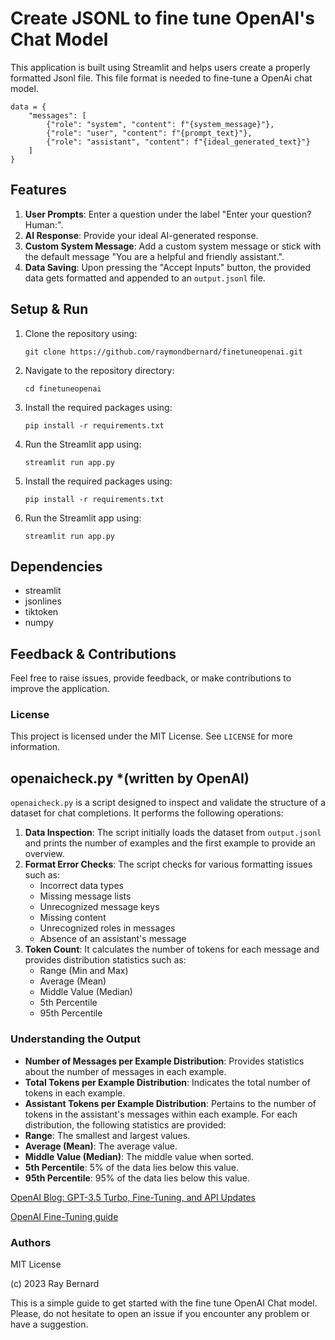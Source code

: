 

# Create JSONL to fine tune OpenAI's Chat Model

This application is built using Streamlit and helps users  create a properly  formatted Jsonl file.  This file format is needed to fine-tune a OpenAi chat model.

```
data = {
    "messages": [
        {"role": "system", "content": f"{system_message}"},
        {"role": "user", "content": f"{prompt_text}"},
        {"role": "assistant", "content": f"{ideal_generated_text}"}
    ]
}

```


## Features

1. **User Prompts**: Enter a question under the label "Enter your question? Human:".
2. **AI Response**: Provide your ideal AI-generated response.
3. **Custom System Message**: Add a custom system message or stick with the default message "You are a helpful and friendly assistant.".
4. **Data Saving**: Upon pressing the "Accept Inputs" button, the provided data gets formatted and appended to an `output.jsonl` file.

## Setup & Run

1. Clone the repository using:
   ```
   git clone https://github.com/raymondbernard/finetuneopenai.git
   ```
2. Navigate to the repository directory:
   ```
   cd finetuneopenai
   ```
3. Install the required packages using:
   ```
   pip install -r requirements.txt
   ```
4. Run the Streamlit app using:
   ```
   streamlit run app.py
   ```
5. Install the required packages using:
   ```
   pip install -r requirements.txt
   ```
6. Run the Streamlit app using:
   ```
   streamlit run app.py
   ```

## Dependencies

- streamlit
- jsonlines
- tiktoken
- numpy

## Feedback & Contributions

Feel free to raise issues, provide feedback, or make contributions to improve the application.



### License

This project is licensed under the MIT License. See `LICENSE` for more information.


## openaicheck.py *(written by OpenAI)

`openaicheck.py` is a script designed to inspect and validate the structure of a dataset for chat completions. It performs the following operations:
1. **Data Inspection**: The script initially loads the dataset from `output.jsonl` and prints the number of examples and the first example to provide an overview.
2. **Format Error Checks**: The script checks for various formatting issues such as:
   - Incorrect data types
   - Missing message lists
   - Unrecognized message keys
   - Missing content
   - Unrecognized roles in messages
   - Absence of an assistant's message
3. **Token Count**: It calculates the number of tokens for each message and provides distribution statistics such as:
   - Range (Min and Max)
   - Average (Mean)
   - Middle Value (Median)
   - 5th Percentile
   - 95th Percentile

### Understanding the Output

- **Number of Messages per Example Distribution**: Provides statistics about the number of messages in each example.
- **Total Tokens per Example Distribution**: Indicates the total number of tokens in each example.
- **Assistant Tokens per Example Distribution**: Pertains to the number of tokens in the assistant's messages within each example.
For each distribution, the following statistics are provided:
- **Range**: The smallest and largest values.
- **Average (Mean)**: The average value.
- **Middle Value (Median)**: The middle value when sorted.
- **5th Percentile**: 5% of the data lies below this value.
- **95th Percentile**: 95% of the data lies below this value.

[OpenAI Blog: GPT-3.5 Turbo, Fine-Tuning, and API Updates](https://openai.com/blog/gpt-3-5-turbo-fine-tuning-and-api-updates)


[OpenAI  Fine-Tuning guide](https://platform.openai.com/docs/guides/fine-tuning)


### Authors
MIT License

(c) 2023 Ray Bernard 

This is a simple guide to get started with the fine tune OpenAI Chat model. Please, do not hesitate to open an issue if you encounter any problem or have a suggestion.
